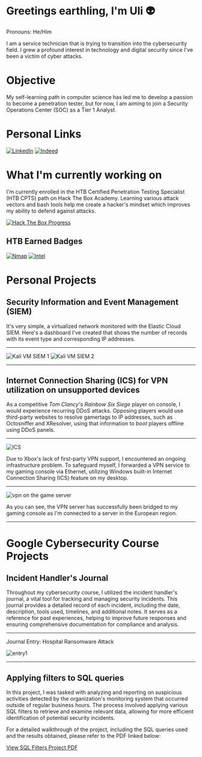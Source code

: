 # Greetings earthling, I'm Uli 👽
Pronouns: He/Him

I am a service technician that is trying to transition into the cybersecurity field. I grew a profound interest in technology and digital security since I've been a victim of cyber attacks.

# Objective
My self-learning path in computer science has led me to develop a passion to become a penetration tester, but for now, I am aiming to join a Security Operations Center (SOC) as a Tier 1 Analyst.

# Personal Links
[![LinkedIn](https://img.shields.io/badge/-LinkedIn-0072b1?&style=for-the-badge&logo=linkedin&logoColor=white)](https://www.linkedin.com/in/ulises-aguilar-46794825a/)
[![Indeed](https://img.shields.io/badge/Indeed-808080?style=for-the-badge&logo=indeed&logoColor=white)](https://profile.indeed.com/p/ulisesa-lfm3n5l)

# What I'm currently working on
I'm currently enrolled in the HTB Certified Penetration Testing Specialist (HTB CPTS) path on Hack The Box Academy. Learning various attack vectors and bash tools help me create a hacker's mindset which improves my ability to defend against attacks.

[![Hack The Box Progress](https://img.shields.io/badge/Hack%20The%20Box-2ecc71?style=for-the-badge&logo=hackthebox&logoColor=white)](https://github.com/uli385899/uli385899/blob/main/.assets/Screenshot%202024-05-14%20155631.png)

## HTB Earned Badges
[![Nmap](https://img.shields.io/badge/Nmap-ffffff?style=for-the-badge&logoColor=grey)](https://academy.hackthebox.com/achievement/badge/5f80b67c-c13b-11ee-891c-bea50ffe6cb4)
[![Intel](https://img.shields.io/badge/Intel-007bff?style=for-the-badge&logoColor=white)](https://academy.hackthebox.com/achievement/badge/ff4c8077-f166-11ee-b18d-bea50ffe6cb4)

# Personal Projects

## Security Information and Event Management (SIEM) 

It's very simple, a virtualized network monitored with the Elastic Cloud SIEM. Here's a dashboard I've created that shows the number of records with its event type and corresponding IP addresses.

---

![Kali VM SIEM 1](https://github.com/uli385899/uli385899/blob/main/.assets/Screenshot%202024-05-28%20154738.png)
![Kali VM SIEM 2](https://github.com/uli385899/uli385899/blob/main/.assets/Screenshot%202024-05-28%20154944.png)

---

## Internet Connection Sharing (ICS) for VPN utilization on unsupported devices

As a competitive *Tom Clancy's Rainbow Six Siege* player on console, I would experience recurring DDoS attacks. Opposing players would use third-party websites to resolve gamertags to IP addresses, such as Octosniffer and XResolver, using that information to *boot* players offline using DDoS panels.

---

![ICS](https://github.com/uli385899/uli385899/blob/main/.assets/Screenshot%202024-05-28%20173445.png)

Due to Xbox's lack of first-party VPN support, I encountered an ongoing infrastructure problem. To safeguard myself, I forwarded a VPN service to my gaming console via Ethernet, utilizing Windows built-in Internet Connection Sharing (ICS) feature on my desktop.

---

![vpn on the game server](https://github.com/uli385899/uli385899/blob/main/.assets/Untitled1.png)

As you can see, the VPN server has successfully been bridged to my gaming console as I'm connected to a server in the European region.

---

# Google Cybersecurity Course Projects

## Incident Handler's Journal

Throughout my cybersecurity course, I utilized the incident handler's journal, a vital tool for tracking and managing security incidents. This journal provides a detailed record of each incident, including the date, description, tools used, timelines, and additional notes. It serves as a reference for past experiences, helping to improve future responses and ensuring comprehensive documentation for compliance and analysis.

---

Journal Entry: Hospital Ransomware Attack

![entry1](https://github.com/uli385899/uli385899/blob/main/.assets/Screenshot%202024-08-30%20211511.png)

---

## Applying filters to SQL queries 

In this project, I was tasked with analyzing and reporting on suspicious activities detected by the organization's monitoring system that occurred outside of regular business hours. The process involved applying various SQL filters to retrieve and examine relevant data, allowing for more efficient identification of potential security incidents.

For a detailed walkthrough of the project, including the SQL queries used and the results obtained, please refer to the PDF linked below:

[View SQL Filters Project PDF](https://github.com/uli385899/uli385899/blob/main/.assets/Apply%20filters%20to%20SQL%20queries%202.pdf)
